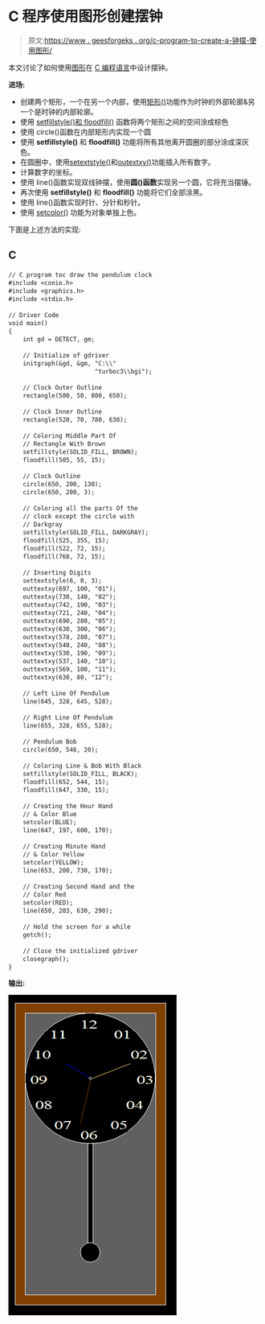 # C 程序使用图形创建摆钟

> 原文:[https://www . geesforgeks . org/c-program-to-create-a-钟摆-使用图形/](https://www.geeksforgeeks.org/c-program-to-create-a-pendulum-clock-using-graphics/)

本文讨论了如何使用[图形](https://www.geeksforgeeks.org/basic-graphic-programming-in-c/)在 [C 编程语言](https://www.geeksforgeeks.org/c/)中设计摆钟。

**进场:**

*   创建两个矩形，一个在另一个内部，使用[矩形()](https://www.geeksforgeeks.org/draw-rectangle-c-graphics/)功能作为时钟的外部轮廓&另一个是时钟的内部轮廓。
*   使用 [setfillstyle()和 floodfill()](https://www.geeksforgeeks.org/setfillstyle-floodfill-c/) 函数将两个矩形之间的空间涂成棕色
*   使用 circle()函数在内部矩形内实现一个圆
*   使用 **setfillstyle()** 和 **floodfill()** 功能将所有其他离开圆圈的部分涂成深灰色。
*   在圆圈中，使用[setextstyle()](https://www.geeksforgeeks.org/settextstyle-function-c/)和[outextxy()](https://www.geeksforgeeks.org/outtextxy-function-c/)功能插入所有数字。
*   计算数字的坐标。
*   使用 line()函数实现双线钟摆，使用**圆()函数**实现另一个圆，它将充当摆锤。
*   再次使用 **setfillstyle()** 和 **floodfill()** 功能将它们全部涂黑。
*   使用 line()函数实现时针、分针和秒针。
*   使用 [setcolor()](https://www.geeksforgeeks.org/setcolor-function-c/) 功能为对象单独上色。

下面是上述方法的实现:

## C

```
// C program toc draw the pendulum clock
#include <conio.h>
#include <graphics.h>
#include <stdio.h>

// Driver Code
void main()
{
    int gd = DETECT, gm;

    // Initialize of gdriver
    initgraph(&gd, &gm, "C:\\"
                        "turboc3\\bgi");

    // Clock Outer Outline
    rectangle(500, 50, 800, 650);

    // Clock Inner Outline
    rectangle(520, 70, 780, 630);

    // Coloring Middle Part Of
    // Rectangle With Brown
    setfillstyle(SOLID_FILL, BROWN);
    floodfill(505, 55, 15);

    // Clock Outline
    circle(650, 200, 130);
    circle(650, 200, 3);

    // Coloring all the parts Of the
    // clock except the circle with
    // Darkgray
    setfillstyle(SOLID_FILL, DARKGRAY);
    floodfill(525, 355, 15);
    floodfill(522, 72, 15);
    floodfill(768, 72, 15);

    // Inserting Digits
    settextstyle(6, 0, 3);
    outtextxy(697, 100, "01");
    outtextxy(730, 140, "02");
    outtextxy(742, 190, "03");
    outtextxy(721, 240, "04");
    outtextxy(690, 280, "05");
    outtextxy(630, 300, "06");
    outtextxy(578, 280, "07");
    outtextxy(540, 240, "08");
    outtextxy(530, 190, "09");
    outtextxy(537, 140, "10");
    outtextxy(569, 100, "11");
    outtextxy(630, 80, "12");

    // Left Line Of Pendulum
    line(645, 328, 645, 528);

    // Right Line Of Pendulum
    line(655, 328, 655, 528);

    // Pendulum Bob
    circle(650, 546, 20);

    // Coloring Line & Bob With Black
    setfillstyle(SOLID_FILL, BLACK);
    floodfill(652, 544, 15);
    floodfill(647, 330, 15);

    // Creating the Hour Hand
    // & Color Blue
    setcolor(BLUE);
    line(647, 197, 600, 170);

    // Creating Minute Hand
    // & Color Yellow
    setcolor(YELLOW);
    line(653, 200, 730, 170);

    // Creating Second Hand and the
    // Color Red
    setcolor(RED);
    line(650, 203, 630, 290);

    // Hold the screen for a while
    getch();

    // Close the initialized gdriver
    closegraph();
}
```

**输出:**

![](img/10783612967c72b5198fa4df45debfd5.png)